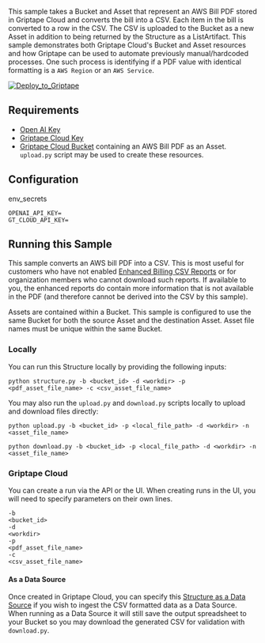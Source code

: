 This sample takes a Bucket and Asset that represent an AWS Bill PDF stored in Griptape Cloud and converts the bill into a CSV. Each item in the bill is converted to a row in the CSV. The CSV is uploaded to the Bucket as a new Asset in addition to being returned by the Structure as a ListArtifact. This sample demonstrates both Griptape Cloud's Bucket and Asset resources and how Griptape can be used to automate previously manual/hardcoded processes. One such process is identifying if a PDF value with identical formatting is a `AWS Region` or an `AWS Service`.

[![Deploy_to_Griptape](https://github.com/griptape-ai/griptape-cloud/assets/2302515/4fd57873-5c93-44a8-8fa3-ac1bf7d73bcc)](https://cloud.griptape.ai/structures/create/griptape-aws-bill-pdf-to-csv)

## Requirements

- [Open AI Key](https://platform.openai.com/api-keys)
- [Griptape Cloud Key](https://cloud.griptape.ai/configuration/api-keys)
- [Griptape Cloud Bucket](https://cloud.griptape.ai/buckets) containing an AWS Bill PDF as an Asset. `upload.py` script may be used to create these resources.

## Configuration

env_secrets
```
OPENAI_API_KEY=
GT_CLOUD_API_KEY=
```

## Running this Sample

This sample converts an AWS bill PDF into a CSV. This is most useful for customers who have not enabled [Enhanced Billing CSV Reports](https://aws.amazon.com/about-aws/whats-new/2012/06/05/aws-billing-enables-enhanced-csv-reports-and-programmatic-access/) or for organization members who cannot download such reports. If available to you, the enhanced reports do contain more information that is not available in the PDF (and therefore cannot be derived into the CSV by this sample).

Assets are contained within a Bucket. This sample is configured to use the same Bucket for both the source Asset and the destination Asset. Asset file names must be unique within the same Bucket.

### Locally

You can run this Structure locally by providing the following inputs:

```
python structure.py -b <bucket_id> -d <workdir> -p <pdf_asset_file_name> -c <csv_asset_file_name>
```

You may also run the `upload.py` and `download.py` scripts locally to upload and download files directly:
```
python upload.py -b <bucket_id> -p <local_file_path> -d <workdir> -n <asset_file_name>

python download.py -b <bucket_id> -p <local_file_path> -d <workdir> -n <asset_file_name>
```

### Griptape Cloud

You can create a run via the API or the UI. When creating runs in the UI, you will need to specify parameters on their own lines.

```
-b
<bucket_id>
-d
<workdir>
-p
<pdf_asset_file_name>
-c
<csv_asset_file_name>
```

#### As a Data Source

Once created in Griptape Cloud, you can specify this [Structure as a Data Source](https://docs.griptape.ai/latest/griptape-cloud/data-sources/create-data-source/#Structure(Experimental)) if you wish to ingest the CSV formatted data as a Data Source. When running as a Data Source it will still save the output spreadsheet to your Bucket so you may download the generated CSV for validation with `download.py`.
